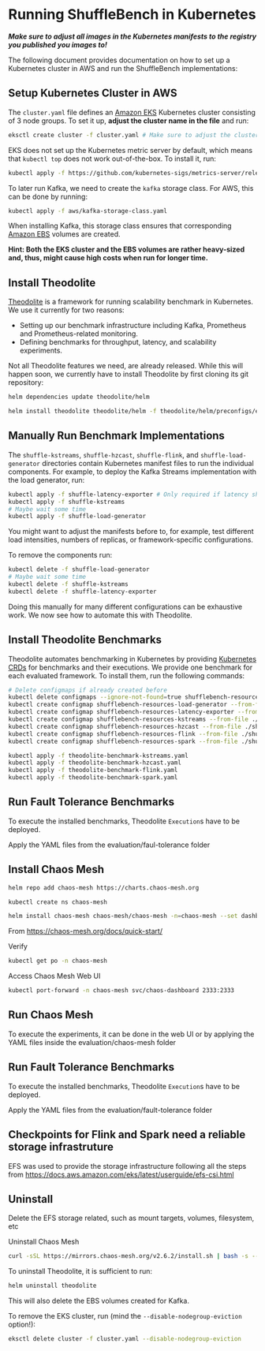# Running ShuffleBench in Kubernetes

***Make sure to adjust all images in the Kubernetes manifests to the registry you published you images to!***

The following document provides documentation on how to set up a Kubernetes cluster in AWS and run the ShuffleBench implementations:

## Setup Kubernetes Cluster in AWS

The `cluster.yaml` file defines an [Amazon EKS](https://aws.amazon.com/eks/) Kubernetes cluster consisting of 3 node groups.
To set it up, **adjust the cluster name in the file** and run:

```sh
eksctl create cluster -f cluster.yaml # Make sure to adjust the cluster name before
```

EKS does not set up the Kubernetes metric server by default, which means that `kubectl top` does not work out-of-the-box.
To install it, run:

```sh
kubectl apply -f https://github.com/kubernetes-sigs/metrics-server/releases/latest/download/components.yaml
```

To later run Kafka, we need to create the `kafka` storage class. For AWS, this can be done by running:

```sh
kubectl apply -f aws/kafka-storage-class.yaml
```

When installing Kafka, this storage class ensures that corresponding [Amazon EBS](https://aws.amazon.com/ebs/) volumes are created.

**Hint: Both the EKS cluster and the EBS volumes are rather heavy-sized and, thus, might cause high costs when run for longer time.**

## Install Theodolite

[Theodolite](https://www.theodolite.rocks/) is a framework for running scalability benchmark in Kubernetes.
We use it currently for two reasons:
* Setting up our benchmark infrastructure including Kafka, Prometheus and Prometheus-related monitoring.
* Defining benchmarks for throughput, latency, and scalability experiments.

Not all Theodolite features we need, are already released. While this will happen soon, we currently have to install Theodolite by first cloning its git repository:

```sh
helm dependencies update theodolite/helm

helm install theodolite theodolite/helm -f theodolite/helm/preconfigs/extended-metrics.yaml -f values.yaml -f values-aws-nodegroups.yaml
```

## Manually Run Benchmark Implementations

The `shuffle-kstreams`, `shuffle-hzcast`, `shuffle-flink`, and `shuffle-load-generator` directories contain Kubernetes manifest files to run the individual components. For example, to deploy the Kafka Streams implementation with the load generator, run:

```sh
kubectl apply -f shuffle-latency-exporter # Only required if latency should be measured
kubectl apply -f shuffle-kstreams
# Maybe wait some time
kubectl apply -f shuffle-load-generator
```

You might want to adjust the manifests before to, for example, test different load intensities, numbers of replicas, or framework-specific configurations.

To remove the components run:

```sh
kubectl delete -f shuffle-load-generator
# Maybe wait some time
kubectl delete -f shuffle-kstreams
kubectl delete -f shuffle-latency-exporter
```

Doing this manually for many different configurations can be exhaustive work. We now see how to automate this with Theodolite.


## Install Theodolite Benchmarks

Theodolite automates benchmarking in Kubernetes by providing [Kubernetes CRDs](https://kubernetes.io/docs/concepts/extend-kubernetes/api-extension/custom-resources/) for benchmarks and their executions. We provide one benchmark for each evaluated framework. To install them, run the following commands:

```sh
# Delete configmaps if already created before
kubectl delete configmaps --ignore-not-found=true shufflebench-resources-load-generator shufflebench-resources-latency-exporter shufflebench-resources-kstreams shufflebench-resources-hzcast shufflebench-resources-flink shufflebench-resources-spark 
kubectl create configmap shufflebench-resources-load-generator --from-file ./shuffle-load-generator/
kubectl create configmap shufflebench-resources-latency-exporter --from-file ./shuffle-latency-exporter/
kubectl create configmap shufflebench-resources-kstreams --from-file ./shuffle-kstreams/
kubectl create configmap shufflebench-resources-hzcast --from-file ./shuffle-hzcast/
kubectl create configmap shufflebench-resources-flink --from-file ./shuffle-flink/
kubectl create configmap shufflebench-resources-spark --from-file ./shuffle-sparkStructuredStreaming/

kubectl apply -f theodolite-benchmark-kstreams.yaml
kubectl apply -f theodolite-benchmark-hzcast.yaml
kubectl apply -f theodolite-benchmark-flink.yaml
kubectl apply -f theodolite-benchmark-spark.yaml
```

## Run Fault Tolerance Benchmarks

To execute the installed benchmarks, Theodolite `Execution`s have to be deployed.

Apply the YAML files from the evaluation/faul-tolerance folder

## Install Chaos Mesh

```sh
helm repo add chaos-mesh https://charts.chaos-mesh.org

```

```sh
kubectl create ns chaos-mesh

```


```sh
helm install chaos-mesh chaos-mesh/chaos-mesh -n=chaos-mesh --set dashboard.securityMode=false
```

From <https://chaos-mesh.org/docs/quick-start/> 



Verify
``` sh
kubectl get po -n chaos-mesh
```

Access Chaos Mesh Web UI
``` sh
kubectl port-forward -n chaos-mesh svc/chaos-dashboard 2333:2333
```

## Run Chaos Mesh
To execute the experiments, it can be done in the web UI or by applying the YAML files inside the evaluation/chaos-mesh folder


## Run Fault Tolerance Benchmarks

To execute the installed benchmarks, Theodolite `Execution`s have to be deployed.

Apply the YAML files from the evaluation/fault-tolerance folder

## Checkpoints for Flink and Spark need a reliable storage infrastruture
EFS was used to provide the storage infrastructure following all the steps from <https://docs.aws.amazon.com/eks/latest/userguide/efs-csi.html>

## Uninstall

Delete the EFS storage related, such as mount targets, volumes, filesystem, etc

Uninstall Chaos Mesh
```sh
curl -sSL https://mirrors.chaos-mesh.org/v2.6.2/install.sh | bash -s -- --template | kubectl delete -f -
```

To uninstall Theodolite, it is sufficient to run:

```sh
helm uninstall theodolite
```

This will also delete the EBS volumes created for Kafka.

To remove the EKS cluster, run (mind the `--disable-nodegroup-eviction` option!):

```sh
eksctl delete cluster -f cluster.yaml --disable-nodegroup-eviction
```
